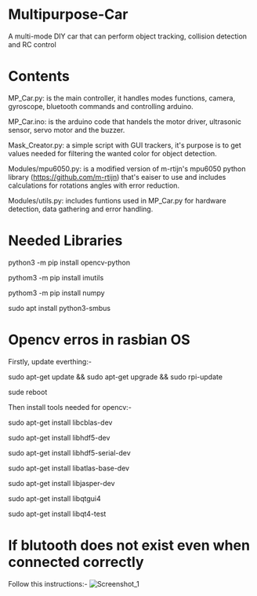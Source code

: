 # Multipurpose-Car
A multi-mode DIY car that can perform object tracking, collision detection and RC control

# Contents
MP_Car.py: is the main controller, it handles modes functions, camera, gyroscope, bluetooth commands and controlling arduino.

MP_Car.ino: is the arduino code that handels the motor driver, ultrasonic sensor, servo motor and the buzzer.

Mask_Creator.py: a simple script with GUI trackers, it's purpose is to get values needed for filtering the wanted color for object detection.

Modules/mpu6050.py: is a modified version of m-rtijn's mpu6050 python library (https://github.com/m-rtijn) that's eaiser to use and includes calculations for rotations angles with error reduction.

Modules/utils.py: includes funtions used in MP_Car.py for hardware detection, data gathering and error handling.

# Needed Libraries
python3 -m pip install opencv-python

pythom3 -m pip install imutils

pythom3 -m pip install numpy

sudo apt install python3-smbus

# Opencv erros in rasbian OS
Firstly, update everthing:-

sudo apt-get update && sudo apt-get upgrade && sudo rpi-update

sude reboot

Then install tools needed for opencv:-

sudo apt-get install libcblas-dev

sudo apt-get install libhdf5-dev

sudo apt-get install libhdf5-serial-dev

sudo apt-get install libatlas-base-dev

sudo apt-get install libjasper-dev 

sudo apt-get install libqtgui4 

sudo apt-get install libqt4-test

# If blutooth does not exist even when connected correctly
Follow this instructions:-
![Screenshot_1](https://user-images.githubusercontent.com/16827679/120731712-720d6480-c4e4-11eb-8628-7e06d255aa3c.png)
